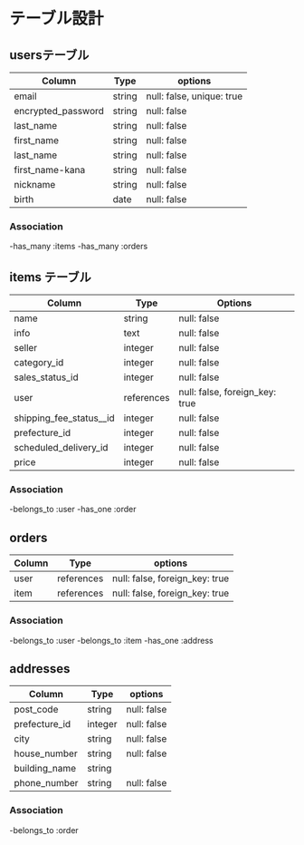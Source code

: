 # テーブル設計

## usersテーブル

 | Column              | Type      | options                        | 
 | --------------------| --------- | ------------------------------ |
 | email               | string    | null: false, unique: true      |
 | encrypted_password  | string    | null: false                    |
 | last_name           | string    | null: false                    |
 | first_name          | string    | null: false                    |
 | last_name           | string    | null: false                    |
 | first_name-kana     | string    | null: false                    |
 | nickname            | string    | null: false                    |
 | birth               | date      | null: false                    |

 ### Association
 
 -has_many :items
 -has_many :orders
 
 ## items テーブル

 | Column                 | Type       | Options                        |
 | -------------------    | ---------  | ------------------------------ |
 | name                   | string     | null: false                    |
 | info                   | text       | null: false                    |
 | seller                 | integer    | null: false                    |
 | category_id            | integer    | null: false                    |
 | sales_status_id        | integer    | null: false                    |
 | user                   | references | null: false, foreign_key: true |
 | shipping_fee_status__id| integer    | null: false                    |
 | prefecture_id          | integer    | null: false                    |
 | scheduled_delivery_id  | integer    | null: false                    |
 | price                  | integer    | null: false                    |

 ### Association

 -belongs_to :user
 -has_one :order

 ## orders

 | Column              | Type      | options                        |
 | --------------------| --------- | -------------------------------|
 | user                | references| null: false, foreign_key: true |
 | item                | references| null: false, foreign_key: true |

 ### Association

 -belongs_to :user
 -belongs_to :item
 -has_one :address

 ## addresses

 | Column              | Type      | options                        | 
 | --------------------| --------- | ------------------------------ |
 | post_code           | string    | null: false                    |
 | prefecture_id       | integer   | null: false                    |
 | city                | string    | null: false                    |
 | house_number        | string    | null: false                    |
 | building_name       | string    |                                |
 | phone_number        | string    | null: false                    |

 ### Association

 -belongs_to :order
